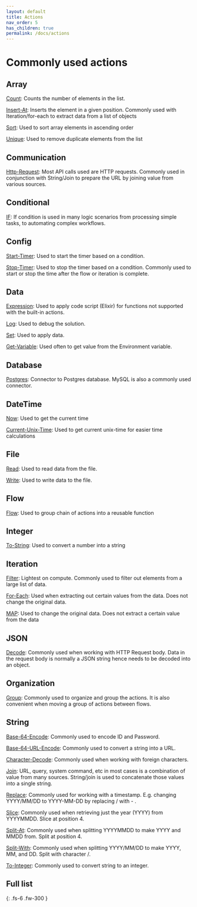 ```yaml
---
layout: default
title: Actions
nav_order: 5
has_children: true
permalink: /docs/actions
---
```

# Commonly used actions

## Array
[Count](https://docs.apiautoflow.com/docs/actions/array/count/):  Counts the number of elements in the list.

[Insert-At](https://docs.apiautoflow.com/docs/actions/array/insert-at/):  Inserts the element in a given position. Commonly used with Iteration/for-each to extract data from a list of objects

[Sort](https://docs.apiautoflow.com/docs/actions/array/sort/): Used to sort array elements in ascending order

[Unique](https://docs.apiautoflow.com/docs/actions/array/unique/): Used to remove duplicate elements from the list

## Communication
[Http-Request](https://docs.apiautoflow.com/docs/actions/communications/http-request/):  Most API calls used are HTTP requests.  Commonly used in conjunction with String/Join to prepare the URL by joining value from various sources.

## Conditional
[IF](https://docs.apiautoflow.com/docs/actions/conditional/if/): If condition is used in many logic scenarios from processing simple tasks, to automating complex workflows.

## Config
[Start-Timer](https://docs.apiautoflow.com/docs/actions/config-autoflow/timer-start/):  Used to start the timer based on a condition.

[Stop-Timer](https://docs.apiautoflow.com/docs/actions/config-autoflow/timer-stop/):  Used to stop the timer based on a condition. Commonly used to start or stop the time after the flow or iteration is complete.

## Data
[Expression](https://docs.apiautoflow.com/docs/actions/data/expression/): Used to apply code script (Elixir) for functions not supported with the built-in actions.

[Log](https://docs.apiautoflow.com/docs/actions/data/log/): Used to debug the solution.

[Set](https://docs.apiautoflow.com/docs/actions/data/set/): Used to apply data.

[Get-Variable](https://docs.apiautoflow.com/docs/actions/data/get-variable/): Used often to get value from the Environment variable.

## Database
[Postgres](https://docs.apiautoflow.com/docs/actions/databases/postgres): Connector to Postgres database. MySQL is also a commonly used connector.

## DateTime
[Now](https://docs.apiautoflow.com/docs/actions/date-time/now/): Used to get the current time

[Current-Unix-Time](https://docs.apiautoflow.com/docs/actions/date-time/current-unix-time/): Used to get current unix-time for easier time calculations

## File
[Read](https://docs.apiautoflow.com/docs/actions/file/read/): Used to read data from the file.

[Write](https://docs.apiautoflow.com/docs/actions/file/write/): Used to write data to the file.

## Flow
[Flow](https://docs.apiautoflow.com/docs/actions/flow/call/): Used to group chain of actions into a reusable function

## Integer
[To-String](https://docs.apiautoflow.com/docs/actions/integer/to-string/): Used to convert a number into a string

## Iteration
[Filter](https://docs.apiautoflow.com/docs/actions/iteration/filter/): Lightest on compute. Commonly used to filter out elements from a large list of data.

[For-Each](https://docs.apiautoflow.com/docs/actions/iteration/foreach/): Used when extracting out certain values from the data. Does not change the original data.

[MAP](https://docs.apiautoflow.com/docs/actions/iteration/map/): Used to change the original data. Does not extract a certain value from the data

## JSON
[Decode](https://docs.apiautoflow.com/docs/actions/json/decode/): Commonly used when working with HTTP Request body.  Data in the request body is normally a JSON string hence needs to be decoded into an object.

## Organization
[Group](https://docs.apiautoflow.com/docs/actions/organization/group/):  Commonly used to organize and group the actions. It is also convenient when moving a group of actions between flows.

## String
[Base-64-Encode](https://docs.apiautoflow.com/docs/actions/string/base64-encode/): Commonly used to encode ID and Password.

[Base-64-URL-Encode](https://docs.apiautoflow.com/docs/actions/string/base64-url-encode/): Commonly used to convert a string into a URL.

[Character-Decode](https://docs.apiautoflow.com/docs/actions/string/character-decode/): Commonly used when working with foreign characters.

[Join](https://docs.apiautoflow.com/docs/actions/string/join/):  URL, query, system command, etc in most cases is a combination of value from many sources.  String/join is used to concatenate those values into a single string.

[Replace](https://docs.apiautoflow.com/docs/actions/string/replace/): Commonly used for working with a timestamp. E.g. changing YYYY/MM/DD to YYYY-MM-DD by replacing / with - .

[Slice](https://docs.apiautoflow.com/docs/actions/string/slice/): Commonly used when retrieving just the year (YYYY) from YYYYMMDD. Slice at position 4.

[Split-At](https://docs.apiautoflow.com/docs/actions/string/split-at/): Commonly used when splitting YYYYMMDD to make YYYY and MMDD from. Split at position 4.

[Split-With](https://docs.apiautoflow.com/docs/actions/string/split-with/):  Commonly used when splitting YYYY/MM/DD to make YYYY, MM, and DD. Split with character /.

[To-Integer](https://docs.apiautoflow.com/docs/actions/string/to-integer/): Commonly used to convert string to an integer.

## Full list

{: .fs-6 .fw-300 }

